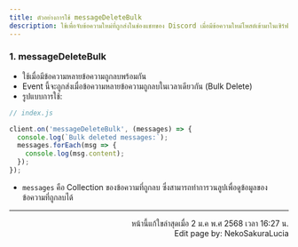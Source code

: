 ```yaml
---
title: ตัวอย่างการใช้ messageDeleteBulk
description: ใช้เพื่อจับข้อความใหม่ที่ถูกส่งในช่องแชทของ Discord เมื่อมีข้อความใหม่โพสต์เข้ามาในเซิร์ฟเวอร์
---
```


### 1. messageDeleteBulk
- ใช้เมื่อมีข้อความหลายข้อความถูกลบพร้อมกัน
- Event นี้จะถูกส่งเมื่อข้อความหลายข้อความถูกลบในเวลาเดียวกัน (Bulk Delete)
- รูปแบบการใช้:
```js
// index.js

client.on('messageDeleteBulk', (messages) => {
  console.log(`Bulk deleted messages:`);
  messages.forEach(msg => {
    console.log(msg.content);
  });
});
```
- `messages` คือ Collection ของข้อความที่ถูกลบ ซึ่งสามารถทำการวนลูปเพื่อดูข้อมูลของข้อความที่ถูกลบได้

-----

<p align="right">
หน้านี้แก้ใขล่าสุดเมื่อ 2 ม.ค พ.ศ 2568 เวลา 16:27 น. <br />
Edit page by: NekoSakuraLucia
</p>